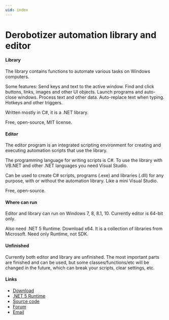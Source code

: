```yaml
---
uid: index
---
```


# Derobotizer automation library and editor

#### Library
The library contains functions to automate various tasks on Windows computers.

Some features: Send keys and text to the active window. Find and click buttons, links, images and other UI objects. Launch programs and auto-close windows. Process text and other data. Auto-replace text when typing. Hotkeys and other triggers.

Written mostly in C#, it is a .NET library.

Free, open-source, MIT license.

#### Editor
The editor program is an integrated scripting environment for creating and executing automation scripts that use the library.

The programming language for writing scripts is C#. To use the library with VB.NET and other .NET languages you need Visual Studio.

Can be used to create C# scripts, programs (.exe) and libraries (.dll) for any purpose, with or without the automation library. Like a mini Visual Studio.

Free, open-source.

#### Where can run
Editor and library can run on Windows 7, 8, 8.1, 10. Currently editor is 64-bit only.

Also need .NET 5 Runtime. Download x64. It is a collection of libraries from Microsoft. Need only Runtime, not SDK.

#### Unfinished
Currently both editor and library are unfinished. The most important parts are finished and can be used, but some classes/functions/etc will be changed in the future, which can break your scripts, clear settings, etc.

#### Links
- [Download](https://www.quickmacros.com/au/DerobotizerSetup.exe)
- [.NET 5 Runtime](https://dotnet.microsoft.com/download)
- [Source code](https://github.com/qmgindi/Derobotizer)
- [Forum](https://www.quickmacros.com/forum/forumdisplay.php?fid=19)
- [Email](mailto:support@quickmacros.com)
